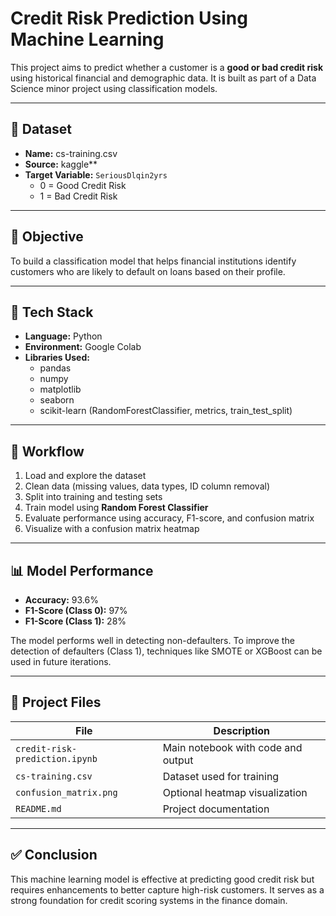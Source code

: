 # Credit Risk Prediction Using Machine Learning

This project aims to predict whether a customer is a **good or bad credit risk** using historical financial and demographic data. It is built as part of a Data Science minor project using classification models.

---

## 📁 Dataset

- **Name:** cs-training.csv  
- **Source:** kaggle**
- **Target Variable:** `SeriousDlqin2yrs`  
  - 0 = Good Credit Risk  
  - 1 = Bad Credit Risk  

---

## 🧠 Objective

To build a classification model that helps financial institutions identify customers who are likely to default on loans based on their profile.

---

## 🧰 Tech Stack

- **Language:** Python  
- **Environment:** Google Colab  
- **Libraries Used:**
  - pandas
  - numpy
  - matplotlib
  - seaborn
  - scikit-learn (RandomForestClassifier, metrics, train_test_split)

---

## 🔄 Workflow

1. Load and explore the dataset
2. Clean data (missing values, data types, ID column removal)
3. Split into training and testing sets
4. Train model using **Random Forest Classifier**
5. Evaluate performance using accuracy, F1-score, and confusion matrix
6. Visualize with a confusion matrix heatmap

---

## 📊 Model Performance

- **Accuracy:** 93.6%
- **F1-Score (Class 0):** 97%  
- **F1-Score (Class 1):** 28%  

The model performs well in detecting non-defaulters. To improve the detection of defaulters (Class 1), techniques like SMOTE or XGBoost can be used in future iterations.

---

## 📌 Project Files

| File | Description |
|------|-------------|
| `credit-risk-prediction.ipynb` | Main notebook with code and output |
| `cs-training.csv` | Dataset used for training |
| `confusion_matrix.png` | Optional heatmap visualization |
| `README.md` | Project documentation |

---

## ✅ Conclusion

This machine learning model is effective at predicting good credit risk but requires enhancements to better capture high-risk customers. It serves as a strong foundation for credit scoring systems in the finance domain.

